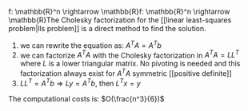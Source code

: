 f: \mathbb{R}^n \rightarrow \mathbb{R}f: \mathbb{R}^n \rightarrow \mathbb{R}The Cholesky factorization for the [[linear least-squares problem|lls problem]] is a direct method to find the solution.
1) we can rewrite the equation as: $A^TA = A^Tb$
2) we can factorize $A^TA$ with the Cholesky factorization in $A^TA = LL^T$ where $L$ is a lower triangular matrix. No pivoting is needed and this factorization always exist for $A^TA$ symmetric [[positive definite]]
3) $LL^T = A^Tb \Rightarrow Ly = A^Tb$, then $L^Tx = y$ 

The computational costs is: $O(\frac{n^3}{6})$ 